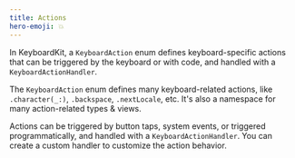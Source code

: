 ```yaml
---
title: Actions
hero-emoji: 💥
---
```


In KeyboardKit, a ``KeyboardAction`` enum defines keyboard-specific actions that can be triggered by the keyboard or with code, and handled with a ``KeyboardActionHandler``.

The ``KeyboardAction`` enum defines many keyboard-related actions, like ``.character(_:)``, ``.backspace``, ``.nextLocale``, etc. It's also a namespace for many action-related types & views.

Actions can be triggered by button taps, system events, or triggered programmatically, and handled with a ``KeyboardActionHandler``. You can create a custom handler to customize the action behavior.


[Pro]: /pro
